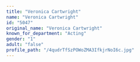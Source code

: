 ```yaml
---
title: "Veronica Cartwright"
name: "Veronica Cartwright"
id: "5047"
original_name: "Veronica Cartwright"
known_for_department: "Acting"
gender: "1"
adult: "false"
profile_path: "/4qudrTfSzPOWoZMA3IfkjrNoI6c.jpg"
---
```

